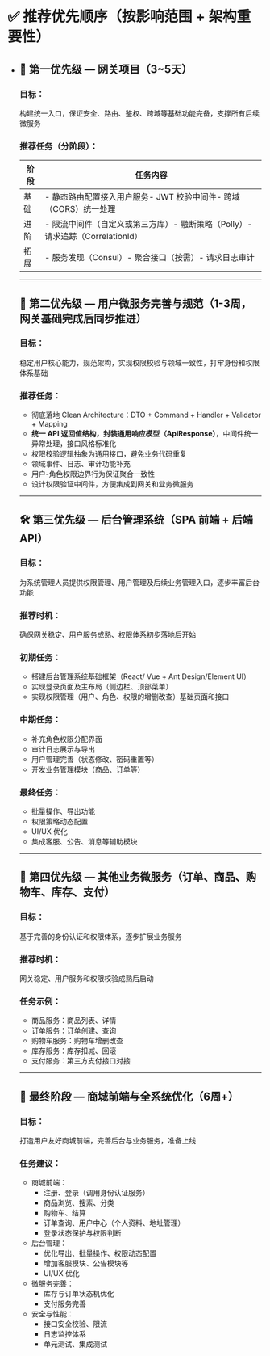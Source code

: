 # ✅ 推荐优先顺序（按影响范围 + 架构重要性）

- ## 🚦 第一优先级 — 网关项目（3~5天）

  ### 目标：

  构建统一入口，保证安全、路由、鉴权、跨域等基础功能完备，支撑所有后续微服务

  ### 推荐任务（分阶段）：

  | 阶段 | 任务内容                                                     |
  | ---- | ------------------------------------------------------------ |
  | 基础 | - 静态路由配置接入用户服务- JWT 校验中间件- 跨域（CORS）统一处理 |
  | 进阶 | - 限流中间件（自定义或第三方库）- 融断策略（Polly）- 请求追踪（CorrelationId） |
  | 拓展 | - 服务发现（Consul）- 聚合接口（按需）- 请求日志审计         |

  ------

  ## 🧱 第二优先级 — 用户微服务完善与规范（1-3周，网关基础完成后同步推进）

  ### 目标：

  稳定用户核心能力，规范架构，实现权限校验与领域一致性，打牢身份和权限体系基础

  ### 推荐任务：

  - 彻底落地 Clean Architecture：DTO + Command + Handler + Validator + Mapping
  - **统一 API 返回值结构，封装通用响应模型（ApiResponse<T>）**，中间件统一异常处理，接口风格标准化
  - 权限校验逻辑抽象为通用接口，避免业务代码重复
  - 领域事件、日志、审计功能补充
  - 用户-角色权限边界行为保证聚合一致性
  - 设计权限验证中间件，方便集成到网关和业务微服务

  ------

  ## 🛠️ 第三优先级 — 后台管理系统（SPA 前端 + 后端 API）

  ### 目标：

  为系统管理人员提供权限管理、用户管理及后续业务管理入口，逐步丰富后台功能

  ### 推荐时机：

  确保网关稳定、用户服务成熟、权限体系初步落地后开始

  ### 初期任务：

  - 搭建后台管理系统基础框架（React/ Vue + Ant Design/Element UI）
  - 实现登录页面及主布局（侧边栏、顶部菜单）
  - 实现权限管理（用户、角色、权限的增删改查）基础页面和接口

  ### 中期任务：

  - 补充角色权限分配界面
  - 审计日志展示与导出
  - 用户管理完善（状态修改、密码重置等）
  - 开发业务管理模块（商品、订单等）

  ### 最终任务：

  - 批量操作、导出功能
  - 权限策略动态配置
  - UI/UX 优化
  - 集成客服、公告、消息等辅助模块

  ------

  ## 🧩 第四优先级 — 其他业务微服务（订单、商品、购物车、库存、支付）

  ### 目标：

  基于完善的身份认证和权限体系，逐步扩展业务服务

  ### 推荐时机：

  网关稳定、用户服务和权限校验成熟后启动

  ### 任务示例：

  - 商品服务：商品列表、详情
  - 订单服务：订单创建、查询
  - 购物车服务：购物车增删改查
  - 库存服务：库存扣减、回滚
  - 支付服务：第三方支付接口对接

  ------

  ## 🏁 最终阶段 — 商城前端与全系统优化（6周+）

  ### 目标：

  打造用户友好商城前端，完善后台与业务服务，准备上线

  ### 任务建议：

  - 商城前端：
    - 注册、登录（调用身份认证服务）
    - 商品浏览、搜索、分类
    - 购物车、结算
    - 订单查询、用户中心（个人资料、地址管理）
    - 登录状态保护与权限判断
  - 后台管理：
    - 优化导出、批量操作、权限动态配置
    - 增加客服模块、公告模块等
    - UI/UX 优化
  - 微服务完善：
    - 库存与订单状态机优化
    - 支付服务完善
  - 安全与性能：
    - 接口安全校验、限流
    - 日志监控体系
    - 单元测试、集成测试